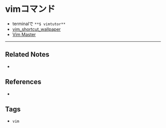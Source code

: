 # vimコマンド
- terminalで `**$ vimtutor**`  
- [vim\_shortcut\_wallpaper](https://github.com/LevelbossMike/vim_shortcut_wallpaper)  
- [Vim Master](https://play.google.com/store/apps/details?id=develop.example.beta1139.vimmaster&hl=ja)

---
## Related Notes
- 

## References
- 

## Tags
- `vim` 